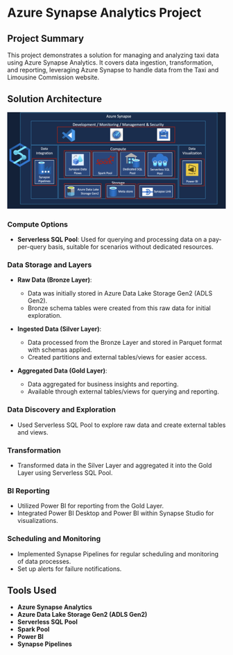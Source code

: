 # Azure Synapse Analytics Project

## Project Summary

This project demonstrates a solution for managing and analyzing taxi data using Azure Synapse Analytics. It covers data ingestion, transformation, and reporting, leveraging Azure Synapse to handle data from the Taxi and Limousine Commission website.

## Solution Architecture

![Solution Architecture](images/solution_architecture.png)

### Compute Options

- **Serverless SQL Pool**: Used for querying and processing data on a pay-per-query basis, suitable for scenarios without dedicated resources.

### Data Storage and Layers

- **Raw Data (Bronze Layer)**:
  - Data was initially stored in Azure Data Lake Storage Gen2 (ADLS Gen2).
  - Bronze schema tables were created from this raw data for initial exploration.

- **Ingested Data (Silver Layer)**:
  - Data processed from the Bronze Layer and stored in Parquet format with schemas applied.
  - Created partitions and external tables/views for easier access.

- **Aggregated Data (Gold Layer)**:
  - Data aggregated for business insights and reporting.
  - Available through external tables/views for querying and reporting.

### Data Discovery and Exploration

- Used Serverless SQL Pool to explore raw data and create external tables and views.

### Transformation

- Transformed data in the Silver Layer and aggregated it into the Gold Layer using Serverless SQL Pool.

### BI Reporting

- Utilized Power BI for reporting from the Gold Layer.
- Integrated Power BI Desktop and Power BI within Synapse Studio for visualizations.

### Scheduling and Monitoring

- Implemented Synapse Pipelines for regular scheduling and monitoring of data processes.
- Set up alerts for failure notifications.

## Tools Used

- **Azure Synapse Analytics**
- **Azure Data Lake Storage Gen2 (ADLS Gen2)**
- **Serverless SQL Pool**
- **Spark Pool**
- **Power BI**
- **Synapse Pipelines**
